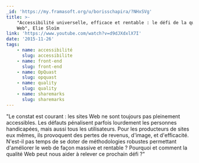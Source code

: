 ```yaml
---
_id: 'https://my.framasoft.org/u/borisschapira/?NHxSVg'
title: >-
    "Accessibilité universelle, efficace et rentable : le défi de la qualité
    Web", Elie Sloïm
link: 'https://www.youtube.com/watch?v=d9dJXdxlX7I'
date: '2015-11-26'
tags:
    - name: accessibilité
      slug: accessibilite
    - name: front-end
      slug: front-end
    - name: OpQuast
      slug: opquast
    - name: quality
      slug: quality
    - name: sharemarks
      slug: sharemarks
---
```


<div class="markdown"><p>&quot;Le constat est courant : les sites Web ne sont toujours pas pleinement accessibles. Les défauts pénalisent parfois lourdement les personnes handicapées, mais aussi tous les utilisateurs. Pour les producteurs de sites eux mêmes, ils provoquent des pertes de revenus, d'image, et d'efficacité. N'est-il pas temps de se doter de méthodologies robustes permettant d'améliorer le web de façon massive et rentable ? Pourquoi et comment la qualité Web peut nous aider à relever ce prochain défi ?&quot;
</p></div>
